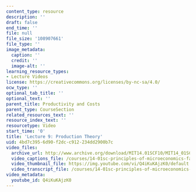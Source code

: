 ```yaml
---
content_type: resource
description: ''
draft: false
end_time: ''
file: null
file_size: '108907661'
file_type: ''
image_metadata:
  caption: ''
  credit: ''
  image-alt: ''
learning_resource_types:
- Lecture Videos
license: https://creativecommons.org/licenses/by-nc-sa/4.0/
ocw_type: ''
optional_tab_title: ''
optional_text: ''
parent_title: Productivity and Costs
parent_type: CourseSection
related_resources_text: ''
resource_index_text: ''
resourcetype: Video
start_time: '0'
title: 'Lecture 9: Production Theory'
uid: 4bd7c395-6d90-f2dc-c912-234dd2900b7c
video_files:
  archive_url: http://www.archive.org/download/MIT14.01SCF10/MIT14_01SCF10_lec09_300k.mp4
  video_captions_file: /courses/14-01sc-principles-of-microeconomics-fall-2011/cb0dc50f17ff5ff6a30d460997ad1fa6_Q4iKuKAjzK0.vtt
  video_thumbnail_file: https://img.youtube.com/vi/Q4iKuKAjzK0/default.jpg
  video_transcript_file: /courses/14-01sc-principles-of-microeconomics-fall-2011/22a421c048d22a223171827046852f92_Q4iKuKAjzK0.pdf
video_metadata:
  youtube_id: Q4iKuKAjzK0
---
```

